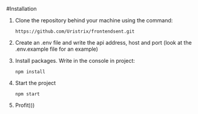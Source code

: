 #Installation

1)  Clone the repository behind your machine using the command:
    ```
    https://github.com/Uristrix/frontendsent.git
    ```
2) Create an .env file and write the api address, host and port (look at the .env.example file for an example)

3) Install packages. Write in the console in project:
   ```
   npm install
   ```
4) Start the project
    ```
    npm start
    ```
5) Profit)))
    